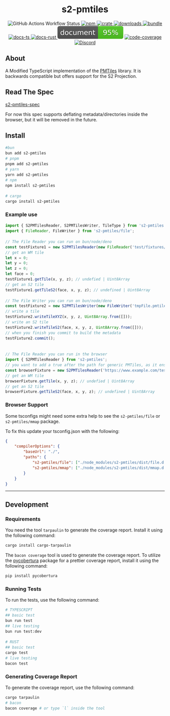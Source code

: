 <h1 style="text-align: center;">
    <div align="center">s2-pmtiles</div>
</h1>

<p align="center">
  <img src="https://img.shields.io/github/actions/workflow/status/Open-S2/s2-pmtiles/test.yml?logo=github" alt="GitHub Actions Workflow Status">
  <a href="https://npmjs.org/package/s2-pmtiles">
    <img src="https://img.shields.io/npm/v/s2-pmtiles.svg?logo=npm&logoColor=white" alt="npm">
  </a>
  <a href="https://crates.io/crates/s2-pmtiles">
    <img src="https://img.shields.io/crates/v/s2-pmtiles.svg?logo=rust&logoColor=white" alt="crate">
  </a>
  <a href="https://www.npmjs.com/package/s2-pmtiles">
    <img src="https://img.shields.io/npm/dm/s2-pmtiles.svg" alt="downloads">
  </a>
  <a href="https://bundlejs.com/?q=s2-pmtiles%2Fbrowser&treeshake=%5B%7B+default+%7D%5D">
    <img src="https://deno.bundlejs.com/badge?q=s2-pmtiles/browser&treeshake=[{+default+}]" alt="bundle">
  </a>
  <a href="https://open-s2.github.io/s2-pmtiles/">
    <img src="https://img.shields.io/badge/docs-typescript-yellow.svg" alt="docs-ts">
  </a>
  <a href="https://docs.rs/s2-pmtiles">
    <img src="https://img.shields.io/badge/docs-rust-yellow.svg" alt="docs-rust">
  </a>
  <img src="https://raw.githubusercontent.com/Open-S2/s2-pmtiles/master/assets/doc-coverage.svg" alt="doc-coverage">
  <a href="https://coveralls.io/github/Open-S2/s2-pmtiles?branch=master">
    <img src="https://coveralls.io/repos/github/Open-S2/s2-pmtiles/badge.svg?branch=master" alt="code-coverage">
  </a>
  <a href="https://discord.opens2.com">
    <img src="https://img.shields.io/discord/953563031701426206?logo=discord&logoColor=white" alt="Discord">
  </a>
</p>

## About

A Modified TypeScript implementation of the [PMTiles](https://github.com/protomaps/PMTiles) library. It is backwards compatible but offers support for the S2 Projection.

## Read The Spec

[s2-pmtiles-spec](/s2-pmtiles-spec/1.0.0/README.md)

For now this spec supports deflating metadata/directories inside the browser, but it will be removed in the future.

## Install

```bash
#bun
bun add s2-pmtiles
# pnpm
pnpm add s2-pmtiles
# yarn
yarn add s2-pmtiles
# npm
npm install s2-pmtiles

# cargo
cargo install s2-pmtiles
```

### Example use

```ts
import { S2PMTilesReader, S2PMTilesWriter, TileType } from 's2-pmtiles'
import { FileReader, FileWriter } from 's2-pmtiles/file';

// The File Reader you can run on bun/node/deno
const testFixture1 = new S2PMTilesReader(new FileReader('test/fixtures/test_fixture_1.pmtiles'));
// get an WM tile
let x = 0;
let y = 0;
let z = 0;
let face = 0;
testFixture1.getTile(x, y, z); // undefied | Uint8Array
// get an S2 tile
testFixture1.getTileS2(face, x, y, z); // undefined | Uint8Array

// The File Writer you can run on bun/node/deno
const testFixture2 = new S2PMTilesWriter(new FileWriter('tmpFile.pmtiles'), TileType.Pbf);
// write a tile
testFixture2.writeTileXYZ(x, y, z, Uint8Array.from([]));
// write an S2 tile
testFixture2.writeTileS2(face, x, y, z, Uint8Array.from([]));
// when you finish you commit to build the metadata
testFixture2.commit();


// The File Reader you can run in the browser
import { S2PMTilesReader } from 's2-pmtiles';
// you want to add a true after the path for generic PMTiles, as it ensures 206 byte requests.
const browserFixture = new S2PMTilesReader('https://www.example.com/test.pmtiles', true);
// get an WM tile
browserFixture.getTile(x, y, z); // undefied | Uint8Array
// get an S2 tile
browserFixture.getTileS2(face, x, y, z); // undefined | Uint8Array
```

### Browser Support

Some tsconfigs might need some extra help to see the `s2-pmtiles/file` or `s2-pmtiles/mmap` package.

To fix this update your tsconfig.json with the following:

```json
{
    "compilerOptions": {
        "baseUrl": "./",
        "paths": {
            "s2-pmtiles/file": ["./node_modules/s2-pmtiles/dist/file.d.ts"],
            "s2-pmtiles/mmap": ["./node_modules/s2-pmtiles/dist/mmap.d.ts"]
        }
    }
}
```

---

## Development

### Requirements

You need the tool `tarpaulin` to generate the coverage report. Install it using the following command:

```bash
cargo install cargo-tarpaulin
```

The `bacon coverage` tool is used to generate the coverage report. To utilize the [pycobertura](https://pypi.org/project/pycobertura/) package for a prettier coverage report, install it using the following command:

```bash
pip install pycobertura
```

### Running Tests

To run the tests, use the following command:

```bash
# TYPESCRIPT
## basic test
bun run test
## live testing
bun run test:dev

# RUST
## basic test
cargo test
# live testing
bacon test
```

### Generating Coverage Report

To generate the coverage report, use the following command:

```bash
cargo tarpaulin
# bacon
bacon coverage # or type `l` inside the tool
```
